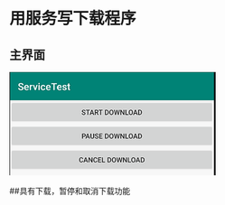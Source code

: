 # 用服务写下载程序
## 主界面

![images](https://github.com/Oathzzh/2017118118_Android/blob/master/Work8/images/main.png)

##具有下载，暂停和取消下载功能